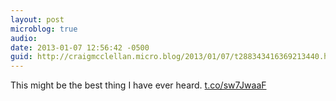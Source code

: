 ```yaml
---
layout: post
microblog: true
audio: 
date: 2013-01-07 12:56:42 -0500
guid: http://craigmcclellan.micro.blog/2013/01/07/t288343416369213440.html
---
```

This might be the best thing I have ever heard. [t.co/sw7JwaaF](http://t.co/sw7JwaaF)
